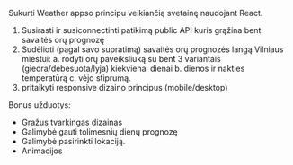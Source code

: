 Sukurti Weather appso principu veikiančią svetainę naudojant React.

1. Susirasti ir susiconnectinti patikimą public API kuris grąžina bent savaitės orų prognozę
2. Sudėlioti (pagal savo supratimą) savaitės orų prognozės langą Vilniaus miestui:
a. rodyti orų paveiksliuką su bent 3 variantais (giedra/debesuota/lyja) kiekvienai dienai
b. dienos ir nakties temperatūrą
c. vėjo stiprumą.
3. pritaikyti responsive dizaino principus (mobile/desktop)

Bonus užduotys:
- Gražus tvarkingas dizainas
- Galimybė gauti tolimesnių dienų prognozę
- Galimybė pasirinkti lokaciją.
- Animacijos